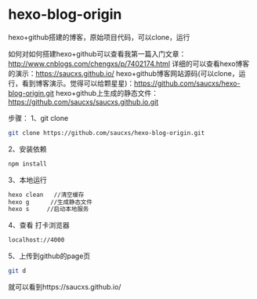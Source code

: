 # hexo-blog-origin
hexo+github搭建的博客，原始项目代码，可以clone，运行

如何对如何搭建hexo+github可以查看我第一篇入门文章：http://www.cnblogs.com/chengxs/p/7402174.html
详细的可以查看hexo博客的演示：https://saucxs.github.io/
hexo+github博客网站源码(可以clone，运行，看到博客演示。觉得可以给颗星星)：https://github.com/saucxs/hexo-blog-origin.git
hexo+github上生成的静态文件：https://github.com/saucxs/saucxs.github.io.git

步骤：
1、git clone
``` bash
git clone https://github.com/saucxs/hexo-blog-origin.git
``` 
2、安装依赖
``` bash
npm install
``` 
3、本地运行
``` bash
hexo clean   //清空缓存
hexo g      //生成静态文件
hexo s     //启动本地服务
``` 
4、查看
打卡浏览器
``` bash
localhost://4000
``` 

5、上传到github的page页
``` bash
git d
``` 
就可以看到https://saucxs.github.io/
